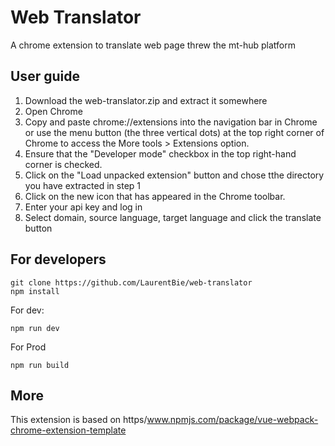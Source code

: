 # Web Translator

A chrome extension to translate web page threw the mt-hub platform

## User guide
1. Download the web-translator.zip and extract it somewhere
2. Open Chrome
3. Copy and paste chrome://extensions into the navigation bar in Chrome or use the menu button (the three vertical dots) at the top right corner of Chrome to access the More tools > Extensions option.
4. Ensure that the "Developer mode" checkbox in the top right-hand corner is checked. 
5. Click on the "Load unpacked extension" button and chose tthe directory you have extracted in step 1
6. Click on the new icon that has appeared in the Chrome toolbar.
7. Enter your api key and log in
8. Select domain, source language, target language and click the translate button

## For developers
```
git clone https://github.com/LaurentBie/web-translator
npm install 
```
For dev:
```
npm run dev
```
For Prod
```
npm run build
```

## More
This extension is based on https/www.npmjs.com/package/vue-webpack-chrome-extension-template




